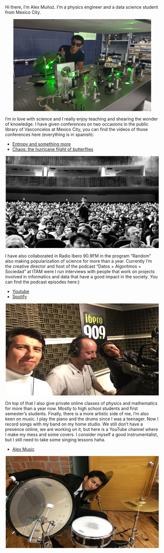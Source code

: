 Hi there, I’m Alex Muñoz. I’m a physics engineer and a data science student from Mexico City. 

<p align="center">
<img src="./images/fis.png" width="450" height="300" />
</p>

I’m in love with science and I really enjoy teaching and shearing the wonder of knowledge. I have given conferences on two occasions in the public library of Vasconcelos at Mexico City, you can find the videos of those conferences here (everything is in spanish): 

* [Entropy and something more](https://www.youtube.com/watch?v=qWazV7h8LOA&t=3366s)
* [Chaos: the hurricane flight of butterflies]( https://www.facebook.com/bibliotecavasconcelos.buenavista/videos/373696481156954)

<p align="center">
<img src="./images/conf.jpg" width="500" height="300" />
</p>

I have also collaborated in Radio Ibero 90.9FM in the program “Random” also making popularization of science for more than a year. Currently I’m the creative director and host of the podcast “Datos + Algoritmos + Sociedad” at ITAM were I run interviews with people that work on projects involved in informatics and data that have a good impact in the society. You can find the podcast episodes here:}

* [Youtube]( https://www.youtube.com/watch?v=daO88cI9Q28&t=89s)
* [Spotify]( https://open.spotify.com/show/3EWfNunxiblCgbq3oB6dcM) 

<p align="center">
<img src="./images/radioibero.png" width="500" height="300" />
</p>

On top of that I also give private online classes of physics and mathematics for more than a year now. Mostly to high school students and first semester’s students. 
Finally, there is a more artistic side of me, I’m also keen on music. I play the piano and the drums since I was a teenager. Now I record songs with my band on my home studio. We still don’t have a presence online, we are working on it, but here is a YouTube channel where I make my mess and some covers. I consider myself a good instrumentalist, but I still need to take some singing lessons haha.  

* [Alex Music]( https://www.youtube.com/watch?v=u0Sk0Wr0BPg) 

<p align="center">
<img src="./images/bat.jpg" width="500" height="300" />
</p>

